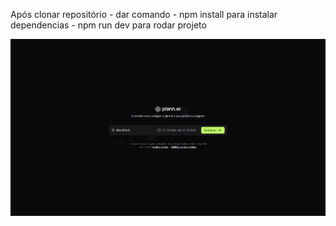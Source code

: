 Após clonar repositório - dar comando - npm install para instalar dependencias - npm run dev para rodar projeto

![Imagem do projeto](Planner.png)
